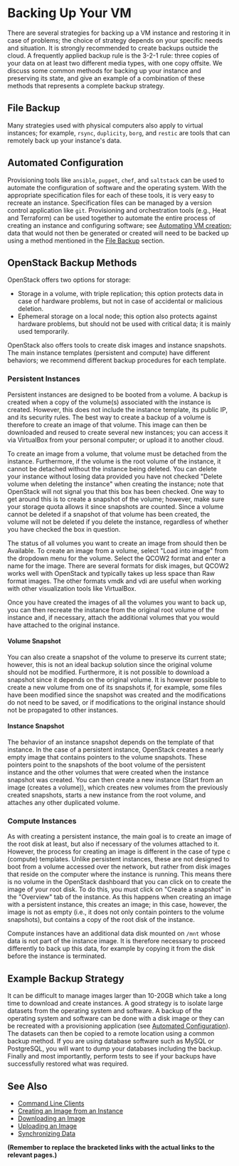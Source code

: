 # Backing Up Your VM

There are several strategies for backing up a VM instance and restoring it in case of problems; the choice of strategy depends on your specific needs and situation.  It is strongly recommended to create backups outside the cloud. A frequently applied backup rule is the 3-2-1 rule: three copies of your data on at least two different media types, with one copy offsite. We discuss some common methods for backing up your instance and preserving its state, and give an example of a combination of these methods that represents a complete backup strategy.

## File Backup

Many strategies used with physical computers also apply to virtual instances; for example, `rsync`, `duplicity`, `borg`, and `restic` are tools that can remotely back up your instance's data.

## Automated Configuration

Provisioning tools like `ansible`, `puppet`, `chef`, and `saltstack` can be used to automate the configuration of software and the operating system. With the appropriate specification files for each of these tools, it is very easy to recreate an instance.  Specification files can be managed by a version control application like `git`. Provisioning and orchestration tools (e.g., Heat and Terraform) can be used together to automate the entire process of creating an instance and configuring software; see [Automating VM creation](link-to-automating-vm-creation-page); data that would not then be generated or created will need to be backed up using a method mentioned in the [File Backup](#file-backup) section.

## OpenStack Backup Methods

OpenStack offers two options for storage:

*   Storage in a volume, with triple replication; this option protects data in case of hardware problems, but not in case of accidental or malicious deletion.
*   Ephemeral storage on a local node; this option also protects against hardware problems, but should not be used with critical data; it is mainly used temporarily.

OpenStack also offers tools to create disk images and instance snapshots. The main instance templates (persistent and compute) have different behaviors; we recommend different backup procedures for each template.

### Persistent Instances

Persistent instances are designed to be booted from a volume. A backup is created when a copy of the volume(s) associated with the instance is created. However, this does not include the instance template, its public IP, and its security rules. The best way to create a backup of a volume is therefore to create an image of that volume. This image can then be downloaded and reused to create several new instances; you can access it via VirtualBox from your personal computer; or upload it to another cloud.

To create an image from a volume, that volume must be detached from the instance.  Furthermore, if the volume is the root volume of the instance, it cannot be detached without the instance being deleted. You can delete your instance without losing data provided you have not checked "Delete volume when deleting the instance" when creating the instance; note that OpenStack will not signal you that this box has been checked. One way to get around this is to create a snapshot of the volume; however, make sure your storage quota allows it since snapshots are counted. Since a volume cannot be deleted if a snapshot of that volume has been created, the volume will not be deleted if you delete the instance, regardless of whether you have checked the box in question.

The status of all volumes you want to create an image from should then be Available. To create an image from a volume, select "Load into image" from the dropdown menu for the volume. Select the QCOW2 format and enter a name for the image. There are several formats for disk images, but QCOW2 works well with OpenStack and typically takes up less space than Raw format images. The other formats vmdk and vdi are useful when working with other visualization tools like VirtualBox.

Once you have created the images of all the volumes you want to back up, you can then recreate the instance from the original root volume of the instance and, if necessary, attach the additional volumes that you would have attached to the original instance.

#### Volume Snapshot

You can also create a snapshot of the volume to preserve its current state; however, this is not an ideal backup solution since the original volume should not be modified.  Furthermore, it is not possible to download a snapshot since it depends on the original volume. It is however possible to create a new volume from one of its snapshots if, for example, some files have been modified since the snapshot was created and the modifications do not need to be saved, or if modifications to the original instance should not be propagated to other instances.

#### Instance Snapshot

The behavior of an instance snapshot depends on the template of that instance. In the case of a persistent instance, OpenStack creates a nearly empty image that contains pointers to the volume snapshots. These pointers point to the snapshots of the boot volume of the persistent instance and the other volumes that were created when the instance snapshot was created. You can then create a new instance (Start from an image (creates a volume)), which creates new volumes from the previously created snapshots, starts a new instance from the root volume, and attaches any other duplicated volume.

### Compute Instances

As with creating a persistent instance, the main goal is to create an image of the root disk at least, but also if necessary of the volumes attached to it. However, the process for creating an image is different in the case of type c (compute) templates. Unlike persistent instances, these are not designed to boot from a volume accessed over the network, but rather from disk images that reside on the computer where the instance is running. This means there is no volume in the OpenStack dashboard that you can click on to create the image of your root disk. To do this, you must click on "Create a snapshot" in the "Overview" tab of the instance. As this happens when creating an image with a persistent instance, this creates an image; in this case, however, the image is not as empty (i.e., it does not only contain pointers to the volume snapshots), but contains a copy of the root disk of the instance.

Compute instances have an additional data disk mounted on `/mnt` whose data is not part of the instance image.  It is therefore necessary to proceed differently to back up this data, for example by copying it from the disk before the instance is terminated.

## Example Backup Strategy

It can be difficult to manage images larger than 10-20GB which take a long time to download and create instances. A good strategy is to isolate large datasets from the operating system and software. A backup of the operating system and software can be done with a disk image or they can be recreated with a provisioning application (see [Automated Configuration](#automated-configuration)). The datasets can then be copied to a remote location using a common backup method. If you are using database software such as MySQL or PostgreSQL, you will want to dump your databases including the backup.  Finally and most importantly, perform tests to see if your backups have successfully restored what was required.

## See Also

*   [Command Line Clients](link-to-command-line-clients-page)
*   [Creating an Image from an Instance](link-to-creating-image-page)
*   [Downloading an Image](link-to-downloading-image-page)
*   [Uploading an Image](link-to-uploading-image-page)
*   [Synchronizing Data](link-to-synchronizing-data-page)


**(Remember to replace the bracketed links with the actual links to the relevant pages.)**
